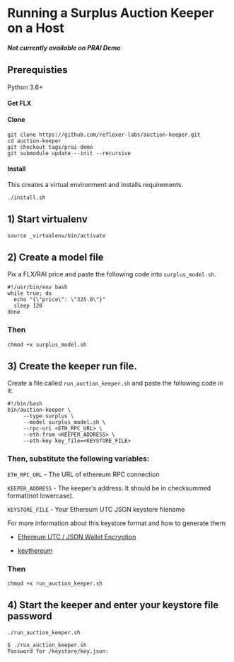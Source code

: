 # Running a Surplus Auction Keeper on a Host
**_Not currently available on PRAI Demo_**

## Prerequisties
Python 3.6+

#### Get FLX

#### Clone
```
git clone https://github.com/reflexer-labs/auction-keeper.git
cd auction-keeper
git checkout tags/prai-demo
git submodule update --init --recursive
```

#### Install
This creates a virtual environment and installs requirements.

`./install.sh`

## 1) Start virtualenv

```source _virtualenv/bin/activate```

## 2) Create a model file 

Pix a FLX/RAI price and paste the following code into `surplus_model.sh`.  

```
#!/usr/bin/env bash
while true; do
  echo "{\"price\": \"325.0\"}"
  sleep 120                   
done
```
### Then
`chmod +x surplus_model.sh`

## 3) Create the keeper run file.

Create a file called  `run_auction_keeper.sh` and paste the following code in it:

```text
#!/bin/bash
bin/auction-keeper \
     --type surplus \
     --model surplus_model.sh \
     --rpc-uri <ETH_RPC_URL> \
     --eth-from <KEEPER_ADDRESS> \
     --eth-key key_file=<KEYSTORE_FILE>       
```

### Then, substitute the following variables:

`ETH_RPC_URL` - The URL of ethereum RPC connection

`KEEPER_ADDRESS` - The keeper's address. It should be in checksummed format(not lowercase).

`KEYSTORE_FILE` - Your Ethereum UTC JSON keystore filename

For more information about this keystore format and how to generate them:

* [Ethereum UTC / JSON Wallet Encryption](https://wizardforcel.gitbooks.io/practical-cryptography-for-developers-book/content/symmetric-key-ciphers/ethereum-wallet-encryption.html)

* [keythereum](https://github.com/ethereumjs/keythereum)

### Then
`chmod +x run_auction_keeper.sh`

## 4) Start the keeper and enter your keystore file password

`./run_auction_keeper.sh`

```text
$ ./run_auction_keeper.sh
Password for /keystore/key.json: 
```

